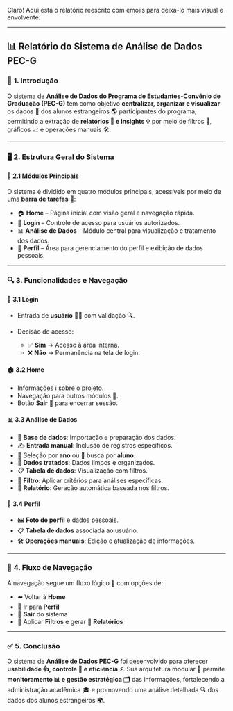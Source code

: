 Claro! Aqui está o relatório reescrito com emojis para deixá-lo mais visual e envolvente:

---

## 📊 **Relatório do Sistema de Análise de Dados PEC-G**

### 📌 **1. Introdução**

O sistema de **Análise de Dados do Programa de Estudantes-Convênio de Graduação (PEC-G)** tem como objetivo **centralizar, organizar e visualizar** os dados 📂 dos alunos estrangeiros 🌎 participantes do programa, permitindo a extração de **relatórios 📑 e insights 💡** por meio de filtros 🎯, gráficos 📈 e operações manuais 🛠️.

---

### 🖥️ **2. Estrutura Geral do Sistema**

#### 🔹 **2.1 Módulos Principais**

O sistema é dividido em quatro módulos principais, acessíveis por meio de uma **barra de tarefas** 📌:

* 🏠 **Home** – Página inicial com visão geral e navegação rápida.
* 🔑 **Login** – Controle de acesso para usuários autorizados.
* 📊 **Análise de Dados** – Módulo central para visualização e tratamento dos dados.
* 👤 **Perfil** – Área para gerenciamento do perfil e exibição de dados pessoais.

---

### 🔍 **3. Funcionalidades e Navegação**

#### 🔑 **3.1 Login**

* Entrada de **usuário** 👨‍💻 com validação 🔍.
* Decisão de acesso:

  * ✅ **Sim** → Acesso à área interna.
  * ❌ **Não** → Permanência na tela de login.

#### 🏠 **3.2 Home**

* Informações ℹ️ sobre o projeto.
* Navegação para outros módulos 📂.
* Botão **Sair** 🚪 para encerrar sessão.

#### 📊 **3.3 Análise de Dados**

* 📂 **Base de dados**: Importação e preparação dos dados.
* ✍️ **Entrada manual**: Inclusão de registros específicos.
* 📅 Seleção por **ano** ou 🔎 busca por **aluno**.
* 🧹 **Dados tratados**: Dados limpos e organizados.
* 📋 **Tabela de dados**: Visualização com filtros.
* 🎯 **Filtro**: Aplicar critérios para análises específicas.
* 📑 **Relatório**: Geração automática baseada nos filtros.

#### 👤 **3.4 Perfil**

* 🖼️ **Foto de perfil** e dados pessoais.
* 📋 **Tabela de dados** associada ao usuário.
* 🛠️ **Operações manuais**: Edição e atualização de informações.

---

### 🔄 **4. Fluxo de Navegação**

A navegação segue um fluxo lógico 🔀 com opções de:

* ⬅️ Voltar à **Home**
* 👤 Ir para **Perfil**
* 🚪 **Sair** do sistema
* 🎯 Aplicar **Filtros** e gerar 📑 **Relatórios**

---

### ✅ **5. Conclusão**

O sistema de **Análise de Dados PEC-G** foi desenvolvido para oferecer **usabilidade 👍, controle 🔐 e eficiência ⚡**.
Sua arquitetura modular 🧩 permite **monitoramento 📊 e gestão estratégica 🗂️** das informações, fortalecendo a administração acadêmica 🎓 e promovendo uma análise detalhada 🔍 dos dados dos alunos estrangeiros 🌍.
